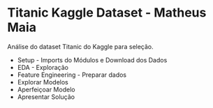 # Titanic Kaggle Dataset - Matheus Maia

Análise do dataset Titanic do Kaggle para seleção.


*   Setup - Imports do Módulos e Download dos Dados
*   EDA - Exploração
*   Feature Engineering - Preparar dados
*   Explorar Modelos
*   Aperfeiçoar Modelo
*   Apresentar Solução
